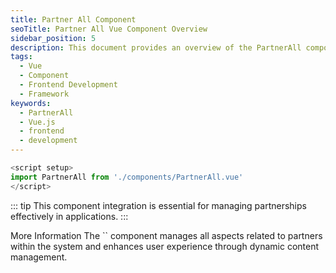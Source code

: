```yaml
---
title: Partner All Component
seoTitle: Partner All Vue Component Overview
sidebar_position: 5
description: This document provides an overview of the PartnerAll component in Vue. Explore its features and integration within your applications.
tags: 
  - Vue
  - Component
  - Frontend Development
  - Framework
keywords: 
  - PartnerAll
  - Vue.js
  - frontend
  - development
---
```

```javascript
<script setup>
import PartnerAll from './components/PartnerAll.vue'
</script>
```



:::
tip
This component integration is essential for managing partnerships effectively in applications.
:::


More Information
The `` component manages all aspects related to partners within the system and enhances user experience through dynamic content management.